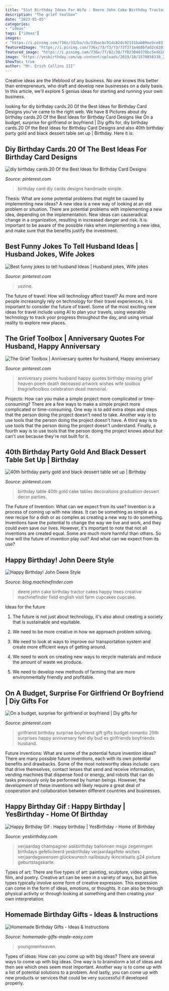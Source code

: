 ```yaml
---
title: "51st Birthday Ideas For Wife : Deere John Cake Birthday Tractor Cakes Happy Trees Creative Machinefinder Field English Visit Farm Cupcakes Cupcake"
description: "The grief toolbox"
date: "2023-01-05"
categories:
- "ideas"
tags: ["ideas"]
images:
- "https://i.pinimg.com/736x/33/ba/cb/33bacbc91dc82dc92151bab09ee3ce83.jpg"
featuredImage: "https://i.pinimg.com/736x/73/f3/73/73f373a468bfa02c62015c11294a35a6.jpg"
featured_image: "https://i.pinimg.com/736x/7f/02/30/7f023048378bc5edd18b1d67eaf50ebb--surprise-birthday-ideas-for-girlfriend-girlfriend-surprises.jpg"
image: "https://yesbirthday.com/wp-content/uploads/2019/10/1570850338_262_Happy-Birthday-Gif-Happy-birthday.jpg"
ShowToc: true
author: "Mr. Erich Collins III"
---
```



Creative ideas are the lifeblood of any business. No one knows this better than entrepreneurs, who draft and develop new businesses on a daily basis. In this article, we'll explore 5 genius ideas for starting and running your own business.

	

		
looking for diy birthday cards.20 Of the Best Ideas for Birthday Card Designs you've came to the right web. We have 8 Pictures about diy birthday cards.20 Of the Best Ideas for Birthday Card Designs like On a budget, surprise for girlfriend or boyfriend | Diy gifts for, diy birthday cards.20 Of the Best Ideas for Birthday Card Designs and also 40th birthday party gold and black dessert table set up | Birthday. Here it is:
		
    
## Diy Birthday Cards.20 Of The Best Ideas For Birthday Card Designs

<img loading=lazy src="https://i.pinimg.com/736x/73/f3/73/73f373a468bfa02c62015c11294a35a6.jpg" onerror="this.onerror=null;this.src='https://tse2.mm.bing.net/th?id=OIP.wTueKeDMdtZE7izWPNtYzQHaLJ&amp;pid=15.1';" alt="diy birthday cards.20 Of the Best Ideas for Birthday Card Designs">

_Source: pinterest.com_

>birthday card diy cards designs handmade simple. 

	

Thesis: What are some potential problems that might be caused by implementing new ideas?
A new idea is a new way of looking at an old problem or situation. There are potential problems with implementing a new idea, depending on the implementation. New ideas can causeradical change in a organization, resulting in increased danger and risk. It is important to be aware of the possible risks when implementing a new idea, and make sure that the benefits justify the investment.

    
## Best Funny Jokes To Tell Husband Ideas | Husband Jokes, Wife Jokes

<img loading=lazy src="https://i.pinimg.com/736x/83/ee/5b/83ee5b19b1f74cc47caf6693980be18a.jpg" onerror="this.onerror=null;this.src='https://tse4.mm.bing.net/th?id=OIP.LQjwc0dLjJadmdNUgYdrEwAAAA&amp;pid=15.1';" alt="Best funny jokes to tell husband Ideas | Husband jokes, Wife jokes">

_Source: pinterest.com_

>uszine. 

	

The future of travel: How will technology affect travel?
As more and more people increasingly rely on technology for their travel experiences, it is important to consider the future of travel. Some of the most exciting new ideas for travel include using AI to plan your travels, using wearable technology to track your progress throughout the day, and using virtual reality to explore new places.

    
## The Grief Toolbox | Anniversary Quotes For Husband, Happy Anniversary

<img loading=lazy src="https://i.pinimg.com/736x/d5/bb/a7/d5bba7b688bb645e5e5768b5fe0ec910--grief-poems-grief-support.jpg" onerror="this.onerror=null;this.src='https://tse2.mm.bing.net/th?id=OIP.sEQT8i7Ie0EkPayJdF3y6AHaJ3&amp;pid=15.1';" alt="The Grief Toolbox | Anniversary quotes for husband, Happy anniversary">

_Source: pinterest.com_

>anniversary poems husband happy quotes birthday missing grief heaven poem death deceased artwork wishes wife toolbox thegrieftoolbox celebration dead memorial. 

	

Projects: How can you make a simple project more complicated or time-consuming?
There are a few ways to make a simple project more complicated or time-consuming. One way is to add extra steps and steps that the person doing the project doesn't need to take. Another way is to use tools that the person doing the project doesn't have. A third way is to use tools that the person doing the project doesn't understand. Finally, a fourth way is to use tools that the person doing the project knows about but can't use because they're not built for it.

    
## 40th Birthday Party Gold And Black Dessert Table Set Up | Birthday

<img loading=lazy src="https://i.pinimg.com/736x/33/ba/cb/33bacbc91dc82dc92151bab09ee3ce83.jpg" onerror="this.onerror=null;this.src='https://tse4.mm.bing.net/th?id=OIP.nsCg5jWi4iKdxMhHlF5CXQHaFj&amp;pid=15.1';" alt="40th birthday party gold and black dessert table set up | Birthday">

_Source: pinterest.com_

>birthday table 40th gold cake tables decorations graduation dessert decor parties. 

	

The Future of Invention: What can we expect from its use?
Invention is a process of coming up with new ideas. It can be something as simple as a new recipe for a dish or as complex as creating a new way to do something. Inventions have the potential to change the way we live and work, and they could even save our lives. However, it's important to note that not all inventions are created equal. Some are much more harmful than others. So how will the future of invention play out? And what can we expect from its use?

    
## Happy Birthday! John Deere Style

<img loading=lazy src="http://blog.machinefinder.com/wp-content/uploads/2010/04/2529962667_ca9d911728_b.jpg" onerror="this.onerror=null;this.src='https://tse1.mm.bing.net/th?id=OIP.AysJ2IdVfTJ2eMizu6CagQHaFj&amp;pid=15.1';" alt="Happy Birthday! John Deere Style">

_Source: blog.machinefinder.com_

>deere john cake birthday tractor cakes happy trees creative machinefinder field english visit farm cupcakes cupcake. 

	

Ideas for the future
1. The future is not just about technology, it's also about creating a society that is sustainable and equitable.
2. We need to be more creative in how we approach problem solving.

3. We need to look at ways to improve our transportation system and create more efficient ways of getting around.

4. We need to work on creating new ways to recycle materials and reduce the amount of waste we produce.

5. We need to develop new methods of farming that are more environmentally friendly and profitable.

    
## On A Budget, Surprise For Girlfriend Or Boyfriend | Diy Gifts For

<img loading=lazy src="https://i.pinimg.com/736x/7f/02/30/7f023048378bc5edd18b1d67eaf50ebb--surprise-birthday-ideas-for-girlfriend-girlfriend-surprises.jpg" onerror="this.onerror=null;this.src='https://tse4.mm.bing.net/th?id=OIP.lG9gCSw5_NQX835IQTIdVAHaNJ&amp;pid=15.1';" alt="On a budget, surprise for girlfriend or boyfriend | Diy gifts for">

_Source: pinterest.com_

>girlfriend birthday surprise boyfriend gift gifts budget romantic 25th surprises happy anniversary feel diy bud es girlfriends boyfriends husband. 

	

Future inventions: What are some of the potential future invention ideas?
There are many possible future inventions, each with its own potential benefits and drawbacks. Some of the most noteworthy ideas include: cars that drive themselves, contact lenses that send and receive information, vending machines that dispense food or energy, and robots that can do tasks previously only be performed by human beings. However, the development of these inventions will likely require a great deal of cooperation and collaboration between different countries and businesses.

    
## Happy Birthday Gif : Happy Birthday | YesBirthday - Home Of Birthday

<img loading=lazy src="https://yesbirthday.com/wp-content/uploads/2019/10/1570850338_262_Happy-Birthday-Gif-Happy-birthday.jpg" onerror="this.onerror=null;this.src='https://tse2.mm.bing.net/th?id=OIP.-XfzPvtwebG4-_m7qjpr5gHaNK&amp;pid=15.1';" alt="Happy Birthday Gif : Happy birthday | YesBirthday - Home of Birthday">

_Source: yesbirthday.com_

>verjaardag champagner askbirthday ballonnen msgs zegeningen birthdays gefeliciteerd yesbirthday verjaardagsfoto wiches verjaardagswensen glückwunsch nailbeauty ikincielsatis g24 pixture geburtstagskarte. 

	

Types of art: There are five types of art: painting, sculpture, video games, film, and poetry.
Creative art can be seen in a variety of ways, but all five types typically involve some form of creative expression. This expression can come in the form of ideas, emotions, or thoughts. It can also be through physical activity or through looking at something and then creating your own interpretation.

    
## Homemade Birthday Gifts - Ideas &amp; Instructions

<img loading=lazy src="https://www.homemade-gifts-made-easy.com/image-files/homemade-birthday-gifts-800x1351.jpg" onerror="this.onerror=null;this.src='https://tse3.mm.bing.net/th?id=OIP.GlqgsVtFi074-oBjzi5FhQHaMg&amp;pid=15.1';" alt="Homemade Birthday Gifts - Ideas &amp; Instructions">

_Source: homemade-gifts-made-easy.com_

>youngmenheaven. 

	

Types of ideas: How can you come up with big ideas?
There are several ways to come up with big ideas. One way is to brainstorm a lot of ideas and then see which ones seem most important. Another way is to come up with a list of potential solutions to a problem. And lastly, you can come up with new products or services that could be very successful if developed properly.

